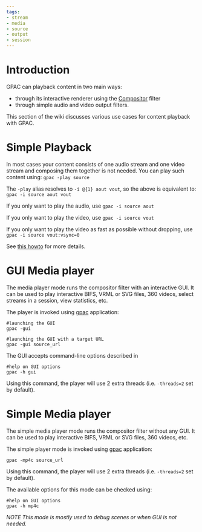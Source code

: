 ```yaml
---
tags:
- stream
- media
- source
- output
- session
---
```


# Introduction
GPAC can playback content in two main ways:

- through its interactive renderer using the [Compositor](compositor) filter
- through simple audio and video output filters.

This section of the wiki discusses various use cases for content playback with GPAC.

# Simple Playback

In most cases your content consists of one audio stream and one video stream and composing them together is not needed.
You can play such content using:
```gpac -play source```

The `-play` alias resolves to `-i @{1} aout vout`, so the above is equivalent to:
```gpac -i source aout vout```

If you only want to play the audio, use
```gpac -i source aout```

If you only want to play the video, use
```gpac -i source vout```

If you only want to play the video as fast as possible without dropping, use
```gpac -i source vout:vsync=0```


See [this howto](filters-playback) for more details.

# GUI Media player

The media player mode runs the compositor filter with an interactive GUI. It can be used to play interactive BIFS, VRML or SVG files, 360 videos, select streams in a session, view statistics, etc.

The player is invoked using [gpac](gpac_general) application:

```
#launching the GUI
gpac -gui

#launching the GUI with a target URL
gpac -gui source_url

```

The GUI accepts command-line options described in 
```
#help on GUI options
gpac -h gui
```

Using this command, the player will use 2 extra threads (i.e. `-threads=2` set by default). 

# Simple Media player

The simple media player mode runs the compositor filter without any GUI. It can be used to play interactive BIFS, VRML or SVG files, 360 videos, etc.

The simple player mode is invoked using [gpac](gpac_general) application:

```gpac -mp4c source_url```

Using this command, the player will use 2 extra threads (i.e. `-threads=2` set by default). 

The available options for this mode can be checked using:

```
#help on GUI options
gpac -h mp4c
```

_NOTE This mode is mostly used to debug scenes or when GUI is not needed._

 
